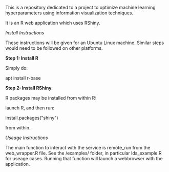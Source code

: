 This is a repository dedicated to a project to optimize machine learning hyperparameters using information visualization techniques.

It is an R web application which uses RShiny.

*Install Instructions*

These instructions will be given for an Ubuntu Linux machine. Similar steps would need to be followed on other platforms.

**Step 1: Install R**

Simply do:

apt install r-base

**Step 2: Install RShiny**

R packages may be installed from within R:

launch R, and then run:

install.packages("shiny")

from within.

*Useage Instructions*

The main function to interact with the service is remote\_run from the web\_wrapper.R file. See the /examples/ folder, in particular lda\_example.R for useage cases. Running that function will launch a webbrowser with the application.
